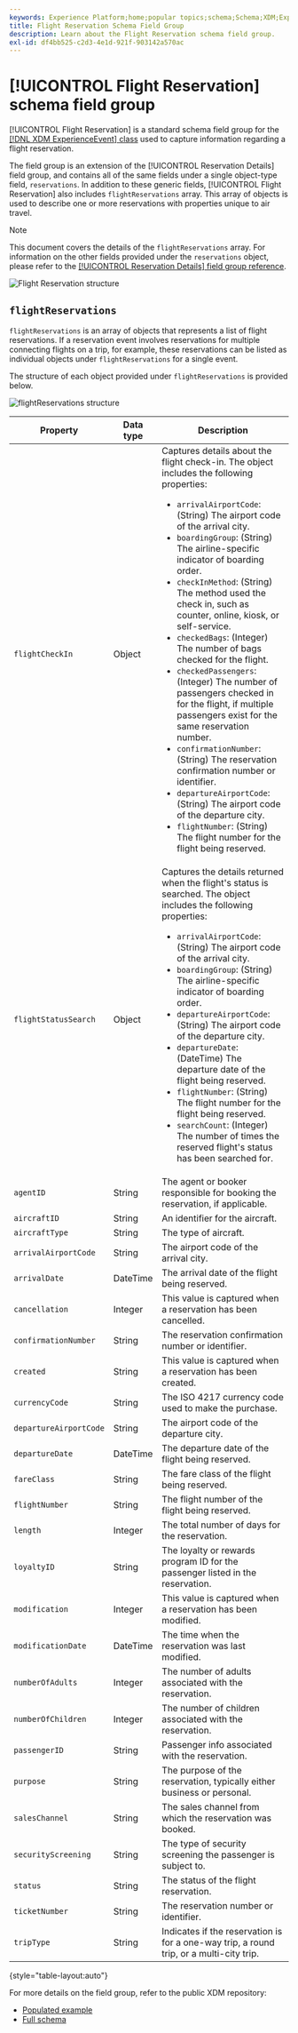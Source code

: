 ```yaml
---
keywords: Experience Platform;home;popular topics;schema;Schema;XDM;ExperienceEvent;fields;schemas;Schemas;Schema design;field group;field group;reservation;flight;
title: Flight Reservation Schema Field Group
description: Learn about the Flight Reservation schema field group.
exl-id: df4bb525-c2d3-4e1d-921f-903142a570ac
---
```

# [!UICONTROL Flight Reservation] schema field group

[!UICONTROL Flight Reservation] is a standard schema field group for the [[!DNL XDM ExperienceEvent] class](../../classes/experienceevent.md) used to capture information regarding a flight reservation.

The field group is an extension of the [!UICONTROL Reservation Details] field group, and contains all of the same fields under a single object-type field, `reservations`. In addition to these generic fields, [!UICONTROL Flight Reservation] also includes `flightReservations` array. This array of objects is used to describe one or more reservations with properties unique to air travel.

>[!NOTE]
>
>This document covers the details of the `flightReservations` array. For information on the other fields provided under the `reservations` object, please refer to the [[!UICONTROL Reservation Details] field group reference](./reservation-details.md).

![Flight Reservation structure](../../images/field-groups/flight-reservation/structure.png)

## `flightReservations`

`flightReservations` is an array of objects that represents a list of flight reservations. If a reservation event involves reservations for multiple connecting flights on a trip, for example, these reservations can be listed as individual objects under `flightReservations` for a single event.

The structure of each object provided under `flightReservations` is provided below.

![flightReservations structure](../../images/field-groups/flight-reservation/flightReservations.png)

| Property | Data type | Description |
| --- | --- | --- |
| `flightCheckIn` | Object | Captures details about the flight check-in. The object includes the following properties:<ul><li>`arrivalAirportCode`: (String) The airport code of the arrival city.</li><li>`boardingGroup`: (String) The airline-specific indicator of boarding order.</li><li>`checkInMethod`: (String) The method used the check in, such as counter, online, kiosk, or self-service.</li><li>`checkedBags`: (Integer) The number of bags checked for the flight.</li><li>`checkedPassengers`: (Integer) The number of passengers checked in for the flight, if multiple passengers exist for the same reservation number.</li><li>`confirmationNumber`: (String) The reservation confirmation number or identifier.</li><li>`departureAirportCode`: (String) The airport code of the departure city.</li><li>`flightNumber`: (String) The flight number for the flight being reserved.</li></ul> |
| `flightStatusSearch` | Object | Captures the details returned when the flight's status is searched. The object includes the following properties:<ul><li>`arrivalAirportCode`: (String) The airport code of the arrival city.</li><li>`boardingGroup`: (String) The airline-specific indicator of boarding order.</li><li>`departureAirportCode`: (String) The airport code of the departure city.</li><li>`departureDate`: (DateTime) The departure date of the flight being reserved.</li><li>`flightNumber`: (String) The flight number for the flight being reserved.</li><li>`searchCount`: (Integer) The number of times the reserved flight's status has been searched for.</li></ul> |
| `agentID` | String | The agent or booker responsible for booking the reservation, if applicable. |
| `aircraftID` | String | An identifier for the aircraft. |
| `aircraftType` | String | The type of aircraft. |
| `arrivalAirportCode` | String | The airport code of the arrival city. |
| `arrivalDate` | DateTime | The arrival date of the flight being reserved. |
| `cancellation` | Integer | This value is captured when a reservation has been cancelled. |
| `confirmationNumber` | String | The reservation confirmation number or identifier. |
| `created` | String | This value is captured when a reservation has been created. |
| `currencyCode` | String | The ISO 4217 currency code used to make the purchase. |
| `departureAirportCode` | String | The airport code of the departure city. |
| `departureDate` | DateTime | The departure date of the flight being reserved. |
| `fareClass` | String | The fare class of the flight being reserved. |
| `flightNumber` | String | The flight number of the flight being reserved. |
| `length` | Integer | The total number of days for the reservation. |
| `loyaltyID` | String | The loyalty or rewards program ID for the passenger listed in the reservation. |
| `modification` | Integer | This value is captured when a reservation has been modified. |
| `modificationDate` | DateTime | The time when the reservation was last modified. |
| `numberOfAdults` | Integer | The number of adults associated with the reservation. |
| `numberOfChildren` | Integer | The number of children associated with the reservation. |
| `passengerID` | String | Passenger info associated with the reservation. |
| `purpose` | String | The purpose of the reservation, typically either business or personal. |
| `salesChannel` | String | The sales channel from which the reservation was booked. |
| `securityScreening` | String | The type of security screening the passenger is subject to. |
| `status` | String | The status of the flight reservation. |
| `ticketNumber` | String | The reservation number or identifier. |
| `tripType` | String | Indicates if the reservation is for a one-way trip, a round trip, or a multi-city trip. |

{style="table-layout:auto"}

For more details on the field group, refer to the public XDM repository:

* [Populated example](https://github.com/adobe/xdm/blob/master/components/fieldgroups/experience-event/industry-verticals/experienceevent-flight-reservation.example.1.json)
* [Full schema](https://github.com/adobe/xdm/blob/master/components/fieldgroups/experience-event/industry-verticals/experienceevent-flight-reservation.schema.json)
